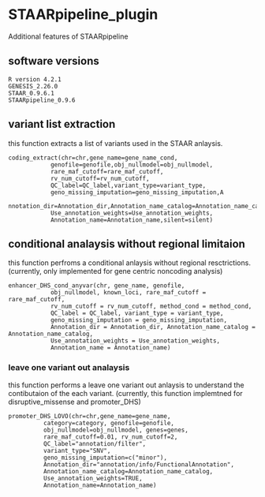 # STAARpipeline_plugin
Additional features of STAARpipeline

## software versions
```
R version 4.2.1
GENESIS_2.26.0
STAAR_0.9.6.1
STAARpipeline_0.9.6
```
## variant list extraction
this function extracts a list of variants used in the STAAR anlaysis.
```
coding_extract(chr=chr,gene_name=gene_name_cond,
            genofile=genofile,obj_nullmodel=obj_nullmodel,
            rare_maf_cutoff=rare_maf_cutoff,
            rv_num_cutoff=rv_num_cutoff,
            QC_label=QC_label,variant_type=variant_type,
            geno_missing_imputation=geno_missing_imputation,A
            nnotation_dir=Annotation_dir,Annotation_name_catalog=Annotation_name_catalog,
            Use_annotation_weights=Use_annotation_weights,
            Annotation_name=Annotation_name,silent=silent)
```

## conditional analaysis without regional limitaion
this function perfroms a conditional anlaysis without regional resctrictions. (currently, only implemented for gene centric noncoding analysis)
```
enhancer_DHS_cond_anyvar(chr, gene_name, genofile,
            obj_nullmodel, known_loci, rare_maf_cutoff = rare_maf_cutoff,
            rv_num_cutoff = rv_num_cutoff, method_cond = method_cond,
            QC_label = QC_label, variant_type = variant_type,
            geno_missing_imputation = geno_missing_imputation,
            Annotation_dir = Annotation_dir, Annotation_name_catalog = Annotation_name_catalog,
            Use_annotation_weights = Use_annotation_weights,
            Annotation_name = Annotation_name)
```
### leave one variant out analaysis
this function performs a leave one variant out anlaysis to understand the contibutaion of the each variant. (currently, this function implemtned for disruptive_missense and promoter_DHS)
```
promoter_DHS_LOVO(chr=chr,gene_name=gene_name,
          category=category, genofile=genofile,
          obj_nullmodel=obj_nullmodel, genes=genes,
          rare_maf_cutoff=0.01, rv_num_cutoff=2,
          QC_label="annotation/filter",
          variant_type="SNV",
          geno_missing_imputation=c("minor"),
          Annotation_dir="annotation/info/FunctionalAnnotation",
          Annotation_name_catalog=Annotation_name_catalog,
          Use_annotation_weights=TRUE,
          Annotation_name=Annotation_name)
